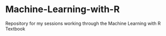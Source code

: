 Machine-Learning-with-R
=======================

Repository for my sessions working through the Machine Learning with R Textbook
